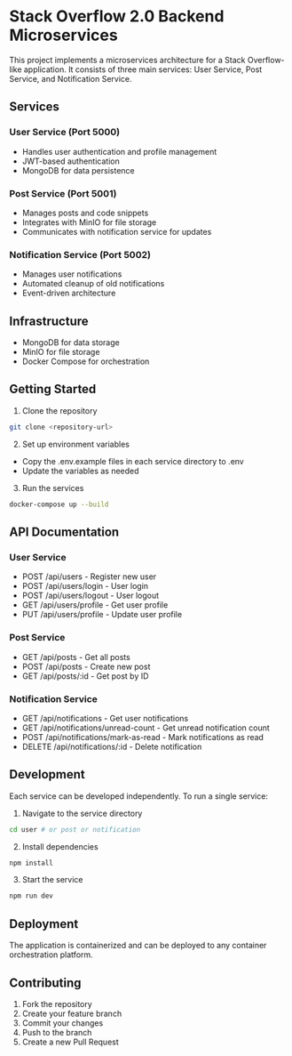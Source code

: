 # Stack Overflow 2.0 Backend Microservices

This project implements a microservices architecture for a Stack Overflow-like application. It consists of three main services: User Service, Post Service, and Notification Service.

## Services

### User Service (Port 5000)
- Handles user authentication and profile management
- JWT-based authentication
- MongoDB for data persistence

### Post Service (Port 5001)
- Manages posts and code snippets
- Integrates with MinIO for file storage
- Communicates with notification service for updates

### Notification Service (Port 5002)
- Manages user notifications
- Automated cleanup of old notifications
- Event-driven architecture

## Infrastructure
- MongoDB for data storage
- MinIO for file storage
- Docker Compose for orchestration

## Getting Started

1. Clone the repository
```bash
git clone <repository-url>
```

2. Set up environment variables
- Copy the .env.example files in each service directory to .env
- Update the variables as needed

3. Run the services
```bash
docker-compose up --build
```

## API Documentation

### User Service
- POST /api/users - Register new user
- POST /api/users/login - User login
- POST /api/users/logout - User logout
- GET /api/users/profile - Get user profile
- PUT /api/users/profile - Update user profile

### Post Service
- GET /api/posts - Get all posts
- POST /api/posts - Create new post
- GET /api/posts/:id - Get post by ID

### Notification Service
- GET /api/notifications - Get user notifications
- GET /api/notifications/unread-count - Get unread notification count
- POST /api/notifications/mark-as-read - Mark notifications as read
- DELETE /api/notifications/:id - Delete notification

## Development

Each service can be developed independently. To run a single service:

1. Navigate to the service directory
```bash
cd user # or post or notification
```

2. Install dependencies
```bash
npm install
```

3. Start the service
```bash
npm run dev
```

## Deployment
The application is containerized and can be deployed to any container orchestration platform.

## Contributing
1. Fork the repository
2. Create your feature branch
3. Commit your changes
4. Push to the branch
5. Create a new Pull Request